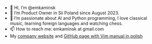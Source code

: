 - 👋 Hi, I’m @emkaminsk
- 👀 I’m Product Owner in Sii Poland since August 2023.
- 🌱 I’m passionate about AI and Python programming, I love classical music, learning foreign languages and watching chess.
- 📫 How to reach me: emkaminsk at gmail.com
- My [company website](https://www.mkkonsultant.com) and [GitHub page with Vim manual in polish](https://emkaminsk.github.io/Sciaga_vim/manual_vim.html)
